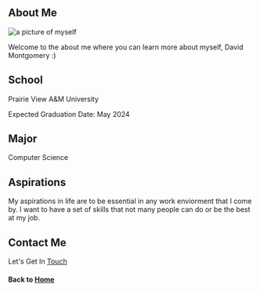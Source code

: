 ## About Me

![a picture of myself](/assets/david.jpg)

Welcome to the about me where you can learn more about myself, David Montgomery :)

## School

Prairie View A&M University

Expected Graduation Date: May 2024

## Major

Computer Science

## Aspirations

My aspirations in life are to be essential in any work enviorment that I come by. I want to have a set of skills that not many people can do or be the best at my job.

## Contact Me

Let's Get In [Touch](/contact/)

#### Back to [Home](/)
